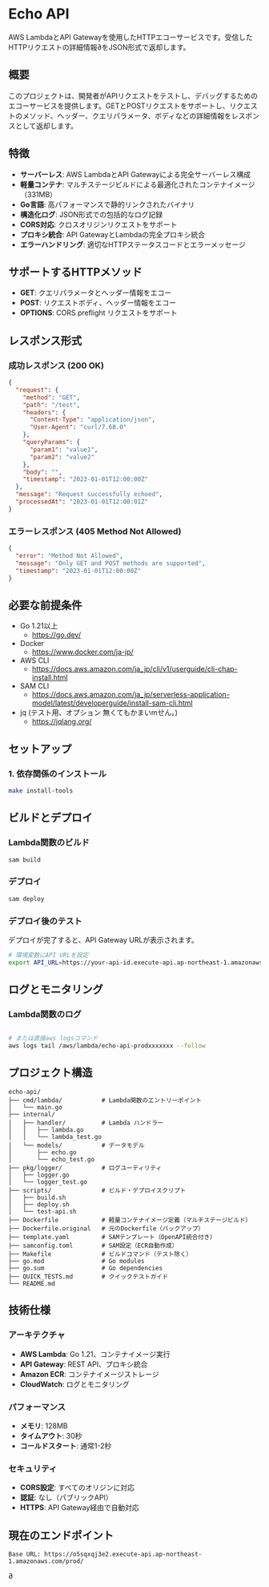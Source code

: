 # Echo API

AWS LambdaとAPI Gatewayを使用したHTTPエコーサービスです。受信したHTTPリクエストの詳細情報∂をJSON形式で返却します。

## 概要

このプロジェクトは、開発者がAPIリクエストをテストし、デバッグするためのエコーサービスを提供します。GETとPOSTリクエストをサポートし、リクエストのメソッド、ヘッダー、クエリパラメータ、ボディなどの詳細情報をレスポンスとして返却します。

## 特徴

- **サーバーレス**: AWS LambdaとAPI Gatewayによる完全サーバーレス構成
- **軽量コンテナ**: マルチステージビルドによる最適化されたコンテナイメージ（331MB）
- **Go言語**: 高パフォーマンスで静的リンクされたバイナリ
- **構造化ログ**: JSON形式での包括的なログ記録
- **CORS対応**: クロスオリジンリクエストをサポート
- **プロキシ統合**: API GatewayとLambdaの完全プロキシ統合
- **エラーハンドリング**: 適切なHTTPステータスコードとエラーメッセージ

## サポートするHTTPメソッド

- **GET**: クエリパラメータとヘッダー情報をエコー
- **POST**: リクエストボディ、ヘッダー情報をエコー
- **OPTIONS**: CORS preflight リクエストをサポート

## レスポンス形式

### 成功レスポンス (200 OK)

```json
{
  "request": {
    "method": "GET",
    "path": "/test",
    "headers": {
      "Content-Type": "application/json",
      "User-Agent": "curl/7.68.0"
    },
    "queryParams": {
      "param1": "value1",
      "param2": "value2"
    },
    "body": "",
    "timestamp": "2023-01-01T12:00:00Z"
  },
  "message": "Request successfully echoed",
  "processedAt": "2023-01-01T12:00:01Z"
}
```

### エラーレスポンス (405 Method Not Allowed)

```json
{
  "error": "Method Not Allowed",
  "message": "Only GET and POST methods are supported",
  "timestamp": "2023-01-01T12:00:00Z"
}
```

## 必要な前提条件

- Go 1.21以上
  - https://go.dev/ 
- Docker
  - https://www.docker.com/ja-jp/
- AWS CLI
  - https://docs.aws.amazon.com/ja_jp/cli/v1/userguide/cli-chap-install.html
- SAM CLI
  - https://docs.aws.amazon.com/ja_jp/serverless-application-model/latest/developerguide/install-sam-cli.html
- jq (テスト用、オプション 無くてもかまいmせん。)
  - https://jqlang.org/

## セットアップ

### 1. 依存関係のインストール

```bash
make install-tools
```



## ビルドとデプロイ

### Lambda関数のビルド

```bash
sam build
```

### デプロイ

```bash
sam deploy

```


### デプロイ後のテスト

デプロイが完了すると、API Gateway URLが表示されます。

```bash
# 環境変数にAPI URLを設定
export API_URL=https://your-api-id.execute-api.ap-northeast-1.amazonaws.com/prod/

```

## ログとモニタリング

### Lambda関数のログ

```bash

# または直接aws logsコマンド
aws logs tail /aws/lambda/echo-api-prodxxxxxxx --follow
```

## プロジェクト構造

```
echo-api/
├── cmd/lambda/           # Lambda関数のエントリーポイント
│   └── main.go
├── internal/
│   ├── handler/          # Lambda ハンドラー
│   │   ├── lambda.go
│   │   └── lambda_test.go
│   └── models/           # データモデル
│       ├── echo.go
│       └── echo_test.go
├── pkg/logger/           # ログユーティリティ
│   ├── logger.go
│   └── logger_test.go
├── scripts/              # ビルド・デプロイスクリプト
│   ├── build.sh
│   ├── deploy.sh
│   └── test-api.sh
├── Dockerfile            # 軽量コンテナイメージ定義（マルチステージビルド）
├── Dockerfile.original   # 元のDockerfile（バックアップ）
├── template.yaml         # SAMテンプレート（OpenAPI統合付き）
├── samconfig.toml        # SAM設定（ECR自動作成）
├── Makefile              # ビルドコマンド（テスト除く）
├── go.mod                # Go modules
├── go.sum                # Go dependencies
├── QUICK_TESTS.md        # クイックテストガイド
└── README.md
```

## 技術仕様

### アーキテクチャ
- **AWS Lambda**: Go 1.21、コンテナイメージ実行
- **API Gateway**: REST API、プロキシ統合
- **Amazon ECR**: コンテナイメージストレージ
- **CloudWatch**: ログとモニタリング

### パフォーマンス
- **メモリ**: 128MB
- **タイムアウト**: 30秒
- **コールドスタート**: 通常1-2秒

### セキュリティ
- **CORS設定**: すべてのオリジンに対応
- **認証**: なし（パブリックAPI）
- **HTTPS**: API Gateway経由で自動対応

## 現在のエンドポイント

```
Base URL: https://o5sqxqj3e2.execute-api.ap-northeast-1.amazonaws.com/prod/
```

∂